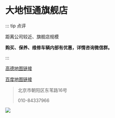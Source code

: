 # 大地恒通旗舰店

::: tip 点评

距离公司较近、旗舰店规模

**购买、保养、维修车辆内部有优惠，详情咨询微信群。**

:::

[高德地图链接](https://ditu.amap.com/place/B0FFKNFQTF)

[百度地图链接](https://j.map.baidu.com/e8/rPg)

> 北京市朝阳区东苇路16号
>
> 010-84337966

![](https://cdn.jsdelivr.net/gh/EngrZhou/MoYouClubPic@master/2021/20210401161935.jpg)